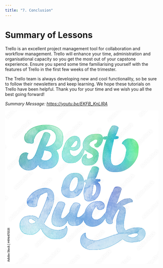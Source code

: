 ```yaml
---
title: "7. Conclusion"
---
```


# Summary of Lessons

Trello is an excellent project management tool for collaboration and workflow management. Trello
will enhance your time, administration and organisational capacity so you get the most out of your
capstone experience. Ensure you spend some time familiarising yourself with the features of Trello
in the first few weeks of the trimester.

The Trello team is always developing new and cool functionality, so be sure to follow their
newsletters and keep learning. We hope these tutorials on Trello have been helpful. Thank you for
your time and we wish you all the best going forward!

_Summary Message: https://youtu.be/EKFB_KnLIRA_

![best luck](../../../../../public/img_trello_training/c6_luck.png)

